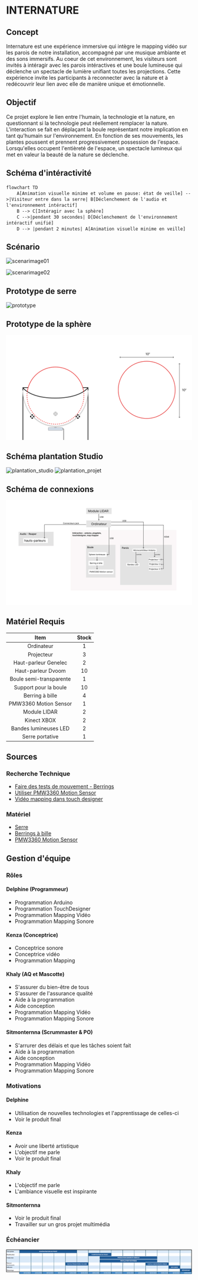 # INTERNATURE
## Concept
Internature est une expérience immersive qui intègre le mapping vidéo sur les parois de notre installation, accompagné par une musique ambiante et des sons immersifs. Au coeur de cet environnement, les visiteurs sont invités à intéragir avec les parois intéractives et une boule lumineuse qui déclenche un spectacle de lumière unifiant toutes les projections. Cette expérience invite les participants à reconnecter avec la nature et à redécouvrir leur lien avec elle de manière unique et émotionnelle.

## Objectif 
Ce projet explore le lien entre l'humain, la technologie et la nature, en questionnant si la technologie peut réellement remplacer la nature. L'interaction se fait en déplaçant la boule représentant notre implication en tant qu'humain sur l'environnement. En fonction de ses mouvements, les plantes poussent et prennent progressivement possession de l'espace. Lorsqu'elles occupent l'entièreté de l'espace, un spectacle lumineux qui met en valeur la beauté de la nature se déclenche. 


## Schéma d'intéractivité
```mermaid
flowchart TD
    A[Animation visuelle minime et volume en pause: état de veille] -->|Visiteur entre dans la serre| B[Déclenchement de l'audio et l'environnement intéractif]
    B --> C[Intéragir avec la sphère]
    C -->|pendant 30 secondes| D[Déclenchement de l'environnement intéractif unifié] 
    D --> |pendant 2 minutes| A[Animation visuelle minime en veille]
```

## Scénario
![scenarimage01](https://github.com/user-attachments/assets/38255ac5-1f0f-4702-a841-fe37fe86ec29)

![scenarimage02](https://github.com/user-attachments/assets/f0d83230-dba1-482f-a593-9226df00a275)

## Prototype de serre
![prototype](https://github.com/user-attachments/assets/6c94ed5d-d0e3-4c9c-a935-3e3a52411cdf)

## Prototype de la sphère
![Serre Prototype](assets/images/prototype.png)

## Schéma plantation Studio
![plantation_studio](https://github.com/user-attachments/assets/f34a8618-f61d-47c5-8583-df239a05bba7)
![plantation_projet](https://github.com/user-attachments/assets/a912db0f-90c9-41cb-aa27-22aed37be0f0)

## Schéma de connexions 
![Branchement-schéma](assets/images/branchement-refait.jpg)

## Matériel Requis
| Item                    | Stock    |
| :----------------------:| :------: |
| Ordinateur              |  1       |
| Projecteur              |  3       |
| Haut-parleur Genelec    |  2       |
| Haut-parleur Dvoom      |  10      |
| Boule semi-transparente |  1       |
| Support pour la boule   |  10      |
| Berring à bille         |  4       |
| PMW3360 Motion Sensor   |  1       |
| Module LIDAR            |  2       |
| Kinect XBOX             |  2       |
| Bandes lumineuses LED   |  2       |
| Serre portative         |  1       |

## Sources
### Recherche Technique
- [Faire des tests de mouvement - Berrings](https://youtu.be/VbxcjOQlUPA?si=PVR5ewIHE-6zU1Ci&t=27)
- [Utiliser PMW3360 Motion Sensor](https://www.youtube.com/watch?v=CSA7Ih7nAls)
- [Vidéo mapping dans touch designer](https://www.youtube.com/watch?v=mTH7ZB4x47Q)

### Matériel
- [Serre](https://www.amazon.ca/portable-galvanis%C3%A9-sup%C3%A9rieures-diagonaux-enroulables/dp/B0D8KQLJKN/ref=sr_1_3_sspa?crid=2TCDEG8L2V37W&dib=eyJ2IjoiMSJ9.B9dkS9qJ4UP0glIJoNKfQfubm9D9_JpV4kwmr-b9QMy_pFipM3myhuM8AGfqy0UCzOLmRVjzzKrIt6XvA_FCsEVtyxqiWqjRNqZdfcVFX1NGWZkyTCtgESnQjziIa5mWrQCDEeCcg1GblIrf32Z8QpQxs0hifJ8Jx19wUkwSnMlPh8LfF3fSiQl9htVVMUOhGmjbnTmvfn9qJgUujgEZBlOYyN4ZC5I1i2Ur0qT8kC7ZIeOL6UrO_rjYAe__2r-WXkgGeM1Sx5p48_hQJ8Pafxawq2VdRhveNh1WOB4kT-Q.h8swQdtDTEyr1g5o8Cz7PfF4CAVuGXehVrnHWS3JJ-s&dib_tag=se&keywords=walk%2Bin%2Btunnel%2Bgreenhouse&qid=1731963509&sprefix=walk%2Bin%2Btunnel%2Bgre%2Caps%2C62&sr=8-3-spons&sp_csd=d2lkZ2V0TmFtZT1zcF9hdGY&th=1)
- [Berrings à bille](Statics.teams.cdn.office.net/evergreen-assets/safelinks/1/atp-safelinks.html)
- [PMW3360 Motion Sensor](https://lectronz.com/products/pmw3360-motion-sensor)

## Gestion d'équipe
### Rôles
#### Delphine (Programmeur)
- Programmation Arduino 
- Programmation TouchDesigner
- Programmation Mapping Vidéo
- Programmation Mapping Sonore
#### Kenza (Conceptrice)
- Conceptrice sonore
- Conceptrice vidéo
- Programmation Mapping
#### Khaly (AQ et Mascotte)
- S'assurer du bien-être de tous
- S'assurer de l'assurance qualité
- Aide à la programmation
- Aide conception
- Programmation Mapping Vidéo
- Programmation Mapping Sonore 
#### Sitmonternna (Scrummaster & PO)
- S'arrurer des délais et que les tâches soient fait
- Aide à la programmation
- Aide conception
- Programmation Mapping Vidéo
- Programmation Mapping Sonore

### Motivations
#### Delphine
- Utilisation de nouvelles technologies et l'apprentissage de celles-ci
- Voir le produit final
#### Kenza
- Avoir une liberté artistique
- L'objectif me parle
- Voir le produit final
#### Khaly
- L'objectif me parle
- L'ambiance visuelle est inspirante
#### Sitmonternna
- Voir le produit final
- Travailler sur un gros projet multimédia

### Échéancier 
![Échéancier](assets/images/echeancier.png)
